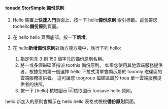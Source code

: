 
<!--author=alkohli last changed: 9/11/15-->

#### <a name="tooadd-a-storsimple-backup-policy"></a>tooadd StorSimple 備份原則
1. Hello 裝置上**快速入門**頁面上，按一下 hello**備份原則** 索引標籤。這會帶您 toohello**備份原則**頁面。
2. 在 hello hello 頁面底部，按一下**新增**。
3. 在 hello**新增備份原則**對話方塊方塊中，執行下列 hello:
   
   1. 指定包含 3 到 150 個字元的備份原則名稱。
   2. 將一或多個磁碟區指派 toothis 備份原則。 如果您使用其他雲端服務提供者，根據您的第一個選擇 hello 下拉式清單會顯示屬於 tooonly 磁碟區的雲端服務提供者。 這可讓您 toogroup 磁碟區屬於 tooa 單一雲端服務提供者的快照。
   3. 按一下 [hello] 核取圖示 ![核取圖示](./media/storsimple-add-backup-policy/HCS_CheckIcon-include.png) toosave hello 原則。

hello 新加入的原則會顯示在 hello hello 表格式檢視**備份原則**頁面。

